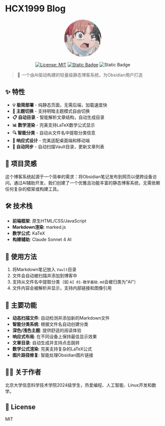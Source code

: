 # HCX1999 Blog

<div align="center">

<img src="src/avatar.svg" alt="Logo" width="120" height="120" style="border-radius:50%; border:0px" />

[![License: MIT](https://img.shields.io/badge/License-MIT-blue.svg)](https://opensource.org/licenses/MIT)
[![Static Badge](https://img.shields.io/badge/Build_with-Claude_AI-purple)](https://www.anthropic.com/claude)
![Static Badge](https://img.shields.io/badge/Platform-Static_HTML-orange)

</div>

> 🚀 一个由AI驱动构建的轻量级静态博客系统，为Obsidian用户打造

## ✨ 特性

- **💡 极简部署** - 纯静态页面，无需后端，加载速度快
- **🌙 主题切换** - 支持明暗主题模式自由切换
- **📋 自动目录** - 智能解析文章结构，自动生成目录
- **📊 数学渲染** - 完美支持LaTeX数学公式显示
- **🔍 智能分类** - 自动从文件名中提取分类信息
- **📱 响应式设计** - 完美适配桌面端和移动端
- **🔄 自动同步** - 自动扫描Vault目录，更新文章列表

## 🎯 项目灵感

这个博客系统起源于一个简单的需求：将Obsidian笔记发布到网页以便跨设备访问。通过AI辅助开发，我们创建了一个优雅且功能丰富的静态博客系统，无需依赖任何复杂的框架或构建工具。

## 🛠️ 技术栈

- **前端框架**: 原生HTML/CSS/JavaScript
- **Markdown渲染**: marked.js
- **数学公式**: KaTeX
- **构建辅助**: Claude Sonnet 4 AI

## 📖 使用方法

1. 将Markdown笔记放入 `Vault`目录
2. 文件会自动被扫描并添加到博客中
3. 支持从文件名中提取分类（如 `AI 01-数学基础.md`会被归类为"AI"）
4. 文件内容会被解析并显示，支持内部链接和图像引用

## 🎨 主要功能

- **动态扫描文件**: 自动检测并添加新的Markdown文件
- **智能分类系统**: 根据文件名自动创建分类
- **深色/浅色主题**: 提供舒适的阅读体验
- **响应式布局**: 在不同设备上保持最佳显示效果
- **文章目录**: 自动生成并支持点击跳转
- **数学公式渲染**: 完美支持复杂的LaTeX公式
- **图片路径修复**: 智能处理Obsidian图片链接

## 👨‍💻 关于作者

北京大学信息科学技术学院2024级学生，热爱编程、人工智能、Linux开发和数学。

## 📝 License

MIT
